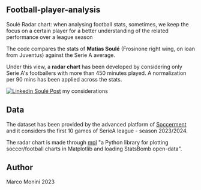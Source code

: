 ## Football-player-analysis
Soulé Radar chart: when analysing football stats, sometimes, we keep the focus on a certain player for a better understanding of the related performance over a league season

The code compares the stats of **Matias Soulé** (Frosinone right wing, on loan from Juventus) against the Serie A average.

Under this view, a **radar chart** has been developed by considering only Serie A's footballers with more than 450 minutes played. A normalization per 90 mins has been applied across the stats.

[![Linkedin](https://i.stack.imgur.com/gVE0j.png) Soulé Post](https://www.linkedin.com/feed/update/urn:li:activity:7125095811394199552/) my considerations

## Data
The dataset has been provided by the advanced platform of [Soccerment](https://xvalue.ai/?_gl=1*x7nmmk*_ga*Nzk0MDgyMDMwLjE3MDY4MDAyNDE.*_ga_B21ZJ6LXBP*MTcwNjgwMDI0Mi4xLjAuMTcwNjgwMDI0Mi42MC4wLjA.) and it considers the first 10 games of SerieA league - season 2023/2024.

The radar chart is made through [mpl](https://mplsoccer.readthedocs.io/en/latest/) "a Python library for plotting soccer/football charts in Matplotlib and loading StatsBomb open-data".

## Author
Marco Monini 2023






